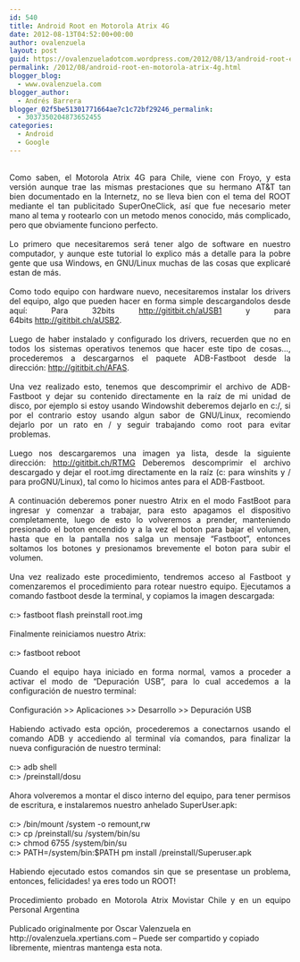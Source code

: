```yaml
---
id: 540
title: Android Root en Motorola Atrix 4G
date: 2012-08-13T04:52:00+00:00
author: ovalenzuela
layout: post
guid: https://ovalenzueladotcom.wordpress.com/2012/08/13/android-root-en-motorola-atrix-4g
permalink: /2012/08/android-root-en-motorola-atrix-4g.html
blogger_blog:
  - www.ovalenzuela.com
blogger_author:
  - Andrés Barrera
blogger_02f5be51301771664ae7c1c72bf29246_permalink:
  - 3037350204873652455
categories:
  - Android
  - Google
---
```

<div align="justify">
  <span><span><br />Como saben, el Motorola Atrix 4G para Chile, viene con Froyo, y esta versión aunque trae las mismas prestaciones que su hermano AT&T tan bien documentado en la Internetz, no se lleva bien con el tema del ROOT mediante el tan publicitado SuperOneClick, así que fue necesario meter mano al tema y rootearlo con un metodo menos conocido, más complicado, pero que obviamente funciono perfecto.</span></span>
</div>

<div align="justify">
  <span><span><br /></span></span>
</div>

<div align="justify">
  <span><span>Lo primero que necesitaremos será tener algo de software en nuestro computador, y aunque este tutorial lo explico más a detalle para la pobre gente que usa Windows, en GNU/Linux muchas de las cosas que explicaré estan de más.</span></span>
</div>

<div align="justify">
  <span><span><br /></span></span>
</div>

<div align="justify">
  <span><span>Como todo equipo con hardware nuevo, necesitaremos instalar los drivers del equipo, algo que pueden hacer en forma simple descargandolos desde aquí: Para 32bits <a href="http://gititbit.ch/aUSB1">http://gititbit.ch/aUSB1</a> y para 64bits <a href="http://gititbit.ch/aUSB2">http://gititbit.ch/aUSB2</a>.</span></span>
</div>

<div align="justify">
  <span><span><br /></span></span>
</div>

<div align="justify">
  <span><span>Luego de haber instalado y configurado los drivers, recuerden que no en todos los sistemas operativos tenemos que hacer este tipo de cosas&#8230;, procederemos a descargarnos el paquete ADB-Fastboot desde la dirección: <a href="http://gititbit.ch/AFAS">http://gititbit.ch/AFAS</a>.</span></span>
</div>

<div align="justify">
  <span><span><br /></span></span>
</div>

<div align="justify">
  <span><span>Una vez realizado esto, tenemos que descomprimir el archivo de ADB-Fastboot y dejar su contenido directamente en la raíz de mi unidad de disco, por ejemplo si estoy usando Windowshit deberemos dejarlo en c:/, si por el contrario estoy usando algun sabor de GNU/Linux, recomiendo dejarlo por un rato en / y seguir trabajando como root para evitar problemas.</span></span>
</div>

<div align="justify">
  <span><span><br /></span></span>
</div>

<div align="justify">
  <span><span>Luego nos descargaremos una imagen ya lista, desde la siguiente dirección: <a href="http://gititbit.ch/RTMG">http://gititbit.ch/RTMG</a> Deberemos descomprimir el archivo descargado y dejar el root.img directamente en la raíz (c: para winshits y / para proGNU/Linux), tal como lo hicimos antes para el ADB-Fastboot.</span></span>
</div>

<div align="justify">
  <span><span><br /></span></span>
</div>

<div align="justify">
  <span><span>A continuación deberemos poner nuestro Atrix en el modo FastBoot para ingresar y comenzar a trabajar, para esto apagamos el dispositivo completamente, luego de esto lo volveremos a prender, manteniendo presionado el boton encendido y a la vez el boton para bajar el volumen, hasta que en la pantalla nos salga un mensaje &#8220;Fastboot&#8221;, entonces soltamos los botones y presionamos brevemente el boton para subir el volumen.</span></span>
</div>

<div align="justify">
  <span><span><br /></span></span>
</div>

<div align="justify">
  <span><span>Una vez realizado este procedimiento, tendremos acceso al Fastboot y comenzaremos el procedimiento para rotear nuestro equipo. Ejecutamos a comando fastboot desde la terminal, y copiamos la imagen descargada:</span></span>
</div>

<div align="justify">
  <span><span><br /></span></span>
</div>

<div align="justify">
  <span><span>c:> fastboot flash preinstall root.img</span></span>
</div>

<div align="justify">
  <span><span><br /></span></span>
</div>

<div align="justify">
  <span><span>Finalmente reiniciamos nuestro Atrix:</span></span>
</div>

<div align="justify">
  <span><span><br /></span></span>
</div>

<div align="justify">
  <span><span>c:> fastboot reboot</span></span>
</div>

<div align="justify">
  <span><span><br /></span></span>
</div>

<div align="justify">
  <span><span>Cuando el equipo haya iniciado en forma normal, vamos a proceder a activar el modo de &#8220;Depuración USB&#8221;, para lo cual accedemos a la configuración de nuestro terminal:</span></span>
</div>

<div align="justify">
  <span><span><br /></span></span>
</div>

<div align="justify">
  <span><span>Configuración >> Aplicaciones >> Desarrollo >> Depuración USB</span></span>
</div>

<div align="justify">
  <span><span><br /></span></span>
</div>

<div align="justify">
  <span><span>Habiendo activado esta opción, procederemos a conectarnos usando el comando ADB y accediendo al terminal vía comandos, para finalizar la nueva configuración de nuestro terminal:</span></span>
</div>

<div align="justify">
  <span><span><br /></span></span>
</div>

<div align="justify">
  <span><span>c:> adb shell</span></span>
</div>

<div align="justify">
  <span><span>c:> /preinstall/dosu</span></span>
</div>

<div align="justify">
  <span><span><br /></span></span>
</div>

<div align="justify">
  <span><span>Ahora volveremos a montar el disco interno del equipo, para tener permisos de escritura, e instalaremos nuestro anhelado SuperUser.apk:</span></span>
</div>

<div align="justify">
  <span><span><br /></span></span>
</div>

<div align="justify">
  <span><span>c:> /bin/mount /system -o remount,rw</span></span>
</div>

<div align="justify">
  <span><span>c:> cp /preinstall/su /system/bin/su</span></span>
</div>

<div align="justify">
  <span><span>c:> chmod 6755 /system/bin/su</span></span>
</div>

<div align="justify">
  <span><span>c:> PATH=/system/bin:$PATH pm install /preinstall/Superuser.apk</span></span>
</div>

<div align="justify">
  <span><span><br /></span></span>
</div>

<div align="justify">
  <span><span>Habiendo ejecutado estos comandos sin que se presentase un problema, entonces, felicidades! ya eres todo un ROOT!</span></span>
</div>

<div align="justify">
  <span><span><br /></span></span>
</div>

<div align="justify">
  <span><span>Procedimiento probado en Motorola Atrix Movistar Chile y en un equipo Personal Argentina</span></span> 
  
  <div>
    <span><span><br /></span></span>
  </div>
</div>

<div>
  Publicado originalmente por Oscar Valenzuela en http://ovalenzuela.xpertians.com &#8211; Puede ser compartido y copiado libremente, mientras mantenga esta nota.
</div>